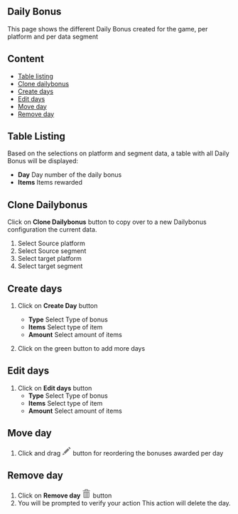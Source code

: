 ## Daily Bonus

This page shows the different Daily Bonus created for the game, per platform and per data segment

## Content

- [Table listing](#table-listing)
- [Clone dailybonus](#clone-dailybonus)
- [Create days](#create-days)
- [Edit days](#edit-days)
- [Move day](#move-day)
- [Remove day](#remove-day)

## Table Listing

Based on the selections on platform and segment data, a table with all Daily Bonus will be displayed:

- **Day** Day number of the daily bonus
- **Items** Items rewarded


## Clone Dailybonus

Click on **Clone Dailybonus** button to copy over to a new Dailybonus configuration the current data.
1. Select Source platform
2. Select Source segment
3. Select target platform 
4. Select target segment

## Create days
1. Click on **Create Day** button
    - **Type**  Select Type of bonus
    - **Items**  Select type of item
    - **Amount** Select amount of items

3. Click on the green button to add more days


## Edit days
1. Click on **Edit days** button
    - **Type**  Select Type of bonus
    - **Items**  Select type of item
    - **Amount** Select amount of items

## Move day
1. Click and drag ![pencil](https://github.com/azerion/gamedock-sdk/raw/master/docs/console/_images/pencil.png) button for reordering the bonuses awarded per day

## Remove day
1. Click on **Remove day** ![trash](https://github.com/azerion/gamedock-sdk/raw/master/docs/console/_images/trash.png) button 
2. You will be prompted to verify your action
   This action will delete the day. 